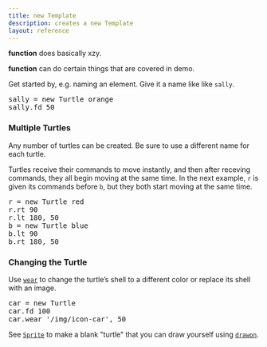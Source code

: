 ```yaml
---
title: new Template
description: creates a new Template
layout: reference
---
```


**function** does basically xzy.

**function** can do certain things that are covered in demo. 

<!-- links: [color](colors.html) -->

Get started by, e.g. naming an element.  Give it a name like
like `sally`.

<!-- simple example syntax, alt dfnright -->
<!-- span data to annotate -->
<pre class="jumbo">
sally = new Turtle <span data-dfnup="optional color">orange</span>
sally.<span data-dfn="command after a dot">fd 50</span>
</pre>

<!-- demo the example -->
<!-- annotate the demo elements with label -->
<script type="demo">
sally = null
setup ->
  remove sally
demo ->
  sally = new Turtle orange
  sally.speed 1
  sally.fd 50
  sally.pause 1
  sync sally, turtle
  sally.label 'sally &rarr;', 'left'
  turtle.label 'original turtle', 'right'
</script>

<!-- Advanced functionality -->
### Multiple Turtles

Any number of turtles can be created.  Be sure to use a different
name for each turtle.

Turtles receive their commands to move instantly, and then
after receving commands, they all begin moving at the same time.
In the next example, `r` is given its commands before
`b`, but they both start moving at the same time.

<pre class="examp">
<span data-dfnright="for r">r = new Turtle red
r.rt 90
r.lt 180, 50</span>
<span data-dfnright="for b">b = new Turtle blue
b.lt 90
b.rt 180, 50</span>
</pre>

<script type="demo">
r = b = null
setup ->
  ht()
  remove r, b
  r = new Turtle red
  r.jump 0, -50
  b = new Turtle blue
  b.jump 0, -50
demo ->
  r.pause 1
  b.pause 1
  r.rt 90
  r.lt 180, 50
  b.lt 90
  b.rt 180, 50
</script>

### Changing the Turtle

Use [`wear`](wear.html) to change the turtle’s shell to a different color or replace its shell with an image.

<pre class="examp">
car = new Turtle
car.fd 100
car.wear '/img/icon-car', 50
</pre>

<script type="demo">
car = null
setup ->
  remove car
demo ->
  car = new Turtle
  car.speed 1
  car.fd 50
  car.wear '/img/icon-car', 50
</script>


See [`Sprite`](Sprite.html) to make a blank "turtle" that you can draw yourself using [`drawon`](drawon.html).
